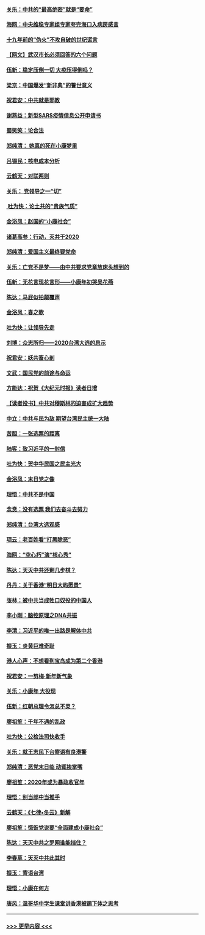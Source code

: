 #### [关乐：中共的“最高绝密”就是“要命”](../pages/nsc993/n11816946.md?t=01241202) 
#### [海网：中央维稳专家组专家夸完海口入病房感言](../pages/nsc993/n11815138.md?t=01241202) 
#### [十九年前的“伪火”不攻自破的世纪谎言](../pages/nsc993/n11813238.md?t=01241202) 
#### [【网文】武汉市长必须回答的六个问题](../pages/nsc993/n11813848.md?t=01241202) 
#### [伍新：稳定压倒一切 大疫压得倒吗？](../pages/nsc993/n11812634.md?t=01241202) 
#### [梁京：中国爆发“新非典”的警世意义](../pages/nsc993/n11812554.md?t=01241202) 
#### [祝君安：中共就是邪教](../pages/nsc993/n11812431.md?t=01241202) 
#### [谢燕益：新型SARS疫情信息公开申请书](../pages/nsc993/n11808840.md?t=01241202) 
#### [蜀笑笑：论合法](../pages/nsc993/n11808064.md?t=01241202) 
#### [郑纯清： 她真的死在小康梦里](../pages/nsc993/n11806623.md?t=01241202) 
#### [吕锡民：核电成本分析](../pages/nsc993/n11806284.md?t=01241202) 
#### [云鹤天：对联两则](../pages/nsc993/n11805957.md?t=01241202) 
#### [关乐： 党领导之一“切”](../pages/nsc993/n11804505.md?t=01241202) 
#### [ 吐为快：论土共的“贵族气质”](../pages/nsc993/n11804490.md?t=01241202) 
#### [金浴凤：赵国的“小康社会”](../pages/nsc993/n11804452.md?t=01241202) 
#### [诸葛高参：行动，灭共于2020](../pages/nsc993/n11804120.md?t=01241202) 
#### [郑纯清：爱国主义最终要党命](../pages/nsc993/n11802197.md?t=01241202) 
#### [关乐：亡党不是梦——由中共要求党章放床头想到的](../pages/nsc993/n11802156.md?t=01241202) 
#### [伍新：无花言现花言形——小康年初哭吴花燕](../pages/nsc993/n11800044.md?t=01241202) 
#### [陈达：马屁似拍颠覆声](../pages/nsc993/n11800010.md?t=01241202) 
#### [金浴凤：春之歌](../pages/nsc993/n11797687.md?t=01241202) 
#### [吐为快：让领导先走](../pages/nsc993/n11797512.md?t=01241202) 
#### [刘博：众志所归——2020台湾大选的启示](../pages/nsc993/n11796878.md?t=01241202) 
#### [祝君安：妖共畜心剖](../pages/nsc993/n11794273.md?t=01241202) 
#### [文武：国民党的前途与命运](../pages/nsc993/n11794198.md?t=01241202) 
#### [方能达：祝贺《大纪元时报》读者日增](../pages/nsc993/n11793807.md?t=01241202) 
#### [【读者投书】中共对穆斯林的迫害成扩大趋势](../pages/nsc993/n11791371.md?t=01241202) 
#### [中立：中共与民为敌 期望台湾民主统一大陆](../pages/nsc993/n11790392.md?t=01241202) 
#### [苦胆：一张选票的距离](../pages/nsc993/n11788914.md?t=01241202) 
#### [陆客：致习近平的一封信](../pages/nsc993/n11788867.md?t=01241202) 
#### [吐为快：贺中华民国之民主光大](../pages/nsc993/n11788618.md?t=01241202) 
#### [金浴凤：末日党之像](../pages/nsc993/n11787475.md?t=01241202) 
#### [理悟：中共不是中国](../pages/nsc993/n11787463.md?t=01241202) 
#### [念贲：没有选票  我们去奋斗去努力](../pages/nsc993/n11787398.md?t=01241202) 
#### [郑纯清：台湾大选观感](../pages/nsc993/n11786210.md?t=01241202) 
#### [项云：老百姓看“打黑除恶”](../pages/nsc993/n11785398.md?t=01241202) 
#### [海网：“空心朽”演“核心秀”](../pages/nsc993/n11783874.md?t=01241202) 
#### [陈达：天灭中共还剩几步棋？](../pages/nsc993/n11783719.md?t=01241202) 
#### [丹丹：关于香港“明日大屿愿景”](../pages/nsc993/n11783273.md?t=01241202) 
#### [张林：被中共当成牲口奴役的中国人](../pages/nsc993/n11782397.md?t=01241202) 
#### [李小刚：脑控原理之DNA共振](../pages/nsc993/n11780962.md?t=01241202) 
#### [李清：习近平的唯一出路是解体中共](../pages/nsc993/n11780866.md?t=01241202) 
#### [振玉：炎黄巨难奇耻](../pages/nsc993/n11779632.md?t=01241202) 
#### [港人心声：不想看到宝岛成为第二个香港](../pages/nsc993/n11778817.md?t=01241202) 
#### [祝君安：一剪梅‧新年新气象](../pages/nsc993/n11776340.md?t=01241202) 
#### [关乐：小康年 大役现](../pages/nsc993/n11774213.md?t=01241202) 
#### [伍新：红朝总理令怎总不灵？](../pages/nsc993/n11770813.md?t=01241202) 
#### [廖祖笙：千年不遇的乱政](../pages/nsc993/n11770373.md?t=01241202) 
#### [吐为快：公检法司快收手](../pages/nsc993/n11770359.md?t=01241202) 
#### [关乐：就王志民下台寄语有良港警](../pages/nsc993/n11769903.md?t=01241202) 
#### [郑纯清：恶党末日临 动辄挨掌嘴](../pages/nsc993/n11769356.md?t=01241202) 
#### [廖祖笙：2020年或为暴政收官年](../pages/nsc993/n11768216.md?t=01241202) 
#### [理悟：别当郎中当推手](../pages/nsc993/n11768243.md?t=01241202) 
#### [云鹤天：《七律▪冬云》新解](../pages/nsc993/n11768204.md?t=01241202) 
#### [廖祖笙：饿饭党说要“全面建成小康社会”](../pages/nsc993/n11767482.md?t=01241202) 
#### [陈达：天灭中共之罗网谁能挡住？](../pages/nsc993/n11767465.md?t=01241202) 
#### [李春草：天灭中共此其时](../pages/nsc993/n11767452.md?t=01241202) 
#### [振玉：寄语台湾](../pages/nsc993/n11767432.md?t=01241202) 
#### [理悟：小康在何方](../pages/nsc993/n11767394.md?t=01241202) 
#### [唐风：温哥华中学生课堂讲香港被踢下体之思考](../pages/nsc993/n11766848.md?t=01241202) 

----
#### [ >>> 更早内容 <<< ](../indexes/nsc993-earlier.md)
